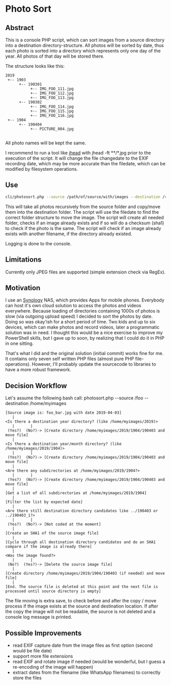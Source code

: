 # Photo Sort

## Abstract

This is a console PHP script, which can sort images from a source directory into a destination directory-structure.
All photos will be sorted by date, thus each photo is sorted into a directory which represents only one day of the year.
All photos of that day will be stored there.

The structure looks like this:

```
2019
 +-- 1903
      +-- 190301
           +-- IMG_FOO_111.jpg
           +-- IMG_FOO_112.jpg
           +-- IMG_FOO_113.jpg
      +-- 190302
           +-- IMG_FOO_114.jpg
           +-- IMG_FOO_115.jpg
           +-- IMG_FOO_116.jpg
 +-- 1904
      +-- 190404
           +-- PICTURE_004.jpg      
       
```
All photo names will be kept the same.

I recommend to run a tool like [jhead](http://www.sentex.net/~mwandel/jhead/) with jhead -ft **/*.jpg prior to the execution of the script. 
It will change the file changedate to the EXIF recording date, which may be more accurate than the filedate, which can be modified by filesystem operations.

## Use

```bash
cli/photosort.php --source /path/of/source/with/images --destination /root/of/photo/catalog
```

This will take all photos recursively from the source folder and copy/move them into the destination folder.
The script will use the filedate to find the correct folder structure to move the image. 
The script will create all needed folder, checks if an image already exists and if so will do a checksum (sha1) to check if the photo is the same.
The script will check if an image already exists with another filename, if the directory already existed.

Logging is done to the console.

## Limitations

Currently only JPEG files are supported (simple extension check via RegEx). 

## Motivation

I use an [Synology](https://www.synology.com) NAS, which provides Apps for mobile phones.
Everybody can host it's own cloud solution to access the photos and videos everywhere. 
Because loading of directories containing 1000s of photos is slow (via outgoing upload speed) I decided to sort the photos by date.
Doing so was okay'ish for a short period of time. Two kids and up to six devices, which can make photos and record videos, later a programmatic solution was in need.
I thought this would be a nice exercise to improve my PowerShell skills, but I gave up to soon, by realizing that I could do it in PHP in one sitting.

That's what I did and the original solution (initial commit) works fine for me. 
It contains only seven self written PHP files (almost pure PHP file-operations). 
However, I'll probably update the sourcecode to libraries to have a more robust framework.

## Decision Workflow

Let's assume the following bash call: photosort.php --source /foo --destination /home/myimages

```
[Source image is: foo_bar.jpg with date 2019-04-03]
   |
<Is there a destination year directory? (like /home/myimages/2019)>
   |       |
 (Yes?)  (No?)-> [Create directory /home/myimages/2019/1904/190403 and move file]
   |
<Is there a destination year/month directory? (like /home/myimages/2019/1904)>
   |       |
 (Yes?)  (No?)-> [Create directory /home/myimages/2019/1904/190403 and move file]
   |
<Are there any subdirectories at /home/myimages/2019/1904?>   
   |       |
 (Yes?)  (No?)-> [Create directory /home/myimages/2019/1904/190403 and move file]
   |
[Get a list of all subdirectories at /home/myimages/2019/1904]
   |
[Filter the list by expected date]
   |
<Are there still destination directory candidates like ../190403 or ../190403_1?>
   |       |
 (Yes?)  (No?)-> [Not coded at the moment]
   |
[Create an SHA1 of the source image file]
   |
[Cycle through all destination directory candidates and do an SHA1 compare if the image is already there]
   |
<Was the image found?>
   |       |
 (No?)  (Yes?)-> [Delete the source image file]
   |
[Create directory /home/myimages/2019/1904/190403 (if needed) and move file]
   | 
[End. The source file is deleted at this point and the next file is processed until source directory is empty]
```

The file moving is extra save, to check before and after the copy / move process if the image exists at the source and destination location.
If after the copy the image will not be readable, the source is not deleted and a console log message is printed.

## Possible Improvements 

- read EXIF capture date from the image files as first option (second would be file date)
- support more file extensions
- read EXIF and rotate image if needed (would be wonderful, but I guess a re-encoding of the image will happen)
- extract dates from the filename (like WhatsApp filenames) to correctly store the files